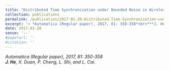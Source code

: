 ```yaml
---
title: "Distributed Time Synchronization under Bounded Noise in Wireless Sensor Networks"
collection: publications
permalink: /publication/2017-01-20-Distributed-Time-Synchronization-under-Bounded-Noise/
excerpt: '> *Automatica (Regular paper), 2017, 81: 350-358*<br>***J. He**, X. Duan, P. Cheng, L. Shi, and L. Cai*.'
date: 2017-01-20
venue: '--'
#paperurl: ''
#citation: ''
---
```

*Automatica (Regular paper), 2017, 81: 350-358*  
***J. He**, X. Duan, P. Cheng, L. Shi, and L. Cai*.